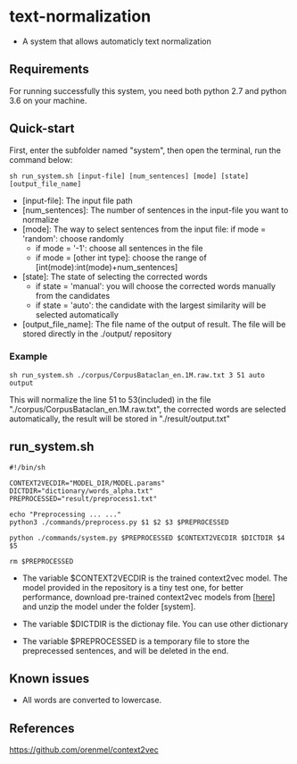 # text-normalization

* A system that allows automaticly text normalization

## Requirements
For running successfully this system, you need both python 2.7 and python 3.6 on your machine.

## Quick-start
First, enter the subfolder named "system", then open the terminal, run the command below:

```
sh run_system.sh [input-file] [num_sentences] [mode] [state] [output_file_name]
```

* [input-file]: The input file path
* [num_sentences]: The number of sentences in the input-file you want to normalize
* [mode]: The way to select sentences from the input file:
if mode = 'random': choose randomly
	- if mode = '-1': choose all sentences in the file
	- if mode = [other int type]: choose the range of [int(mode):int(mode)+num_sentences]
* [state]: The state of selecting the corrected words
	- if state = 'manual': you will choose the corrected words manually from the candidates
	- if state = 'auto': the candidate with the largest similarity will be selected automatically
* [output_file_name]: The file name of the output of result. The file will be stored directly in the ./output/ repository

### Example
```
sh run_system.sh ./corpus/CorpusBataclan_en.1M.raw.txt 3 51 auto output
```
This will normalize the line 51 to 53(included) in the file "./corpus/CorpusBataclan_en.1M.raw.txt", the corrected words are selected automatically, the result will be stored in "./result/output.txt"

## run_system.sh

```
#!/bin/sh

CONTEXT2VECDIR="MODEL_DIR/MODEL.params"
DICTDIR="dictionary/words_alpha.txt"
PREPROCESSED="result/preprocess1.txt"

echo "Preprocessing ... ..."
python3 ./commands/preprocess.py $1 $2 $3 $PREPROCESSED

python ./commands/system.py $PREPROCESSED $CONTEXT2VECDIR $DICTDIR $4 $5

rm $PREPROCESSED
```
* The variable $CONTEXT2VECDIR is the trained context2vec model. The model provided in the repository is a tiny test one, for better performance, download pre-trained context2vec models from [[here]](http://u.cs.biu.ac.il/~nlp/resources/downloads/context2vec/) and unzip the model under the folder [system].

* The variable $DICTDIR is the dictionay file. You can use other dictionary

* The variable $PREPROCESSED is a temporary file to store the preprecessed sentences, and will be deleted in the end.

## Known issues

* All words are converted to lowercase.


## References
https://github.com/orenmel/context2vec
